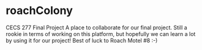 # roachColony
CECS 277 Final Project
A place to collaborate for our final project. Still a rookie in terms of working on this platform, but hopefully we can learn a lot by using it for our project! Best of luck to Roach Motel #8 :-)
